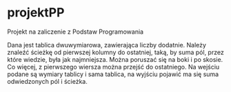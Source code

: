 # projektPP

Projekt na zaliczenie z Podstaw Programowania

Dana jest tablica dwuwymiarowa, zawierająca liczby dodatnie. Należy znaleźć ścieżkę od pierwszej kolumny do ostatniej, taką, by suma pól, przez które wiedzie, była jak najmniejsza. Można poruszać się na boki i po skosie. Co więcej, z pierwszego wiersza można przejść do ostatniego. Na wejściu podane są wymiary tablicy i sama tablica, na wyjściu pojawić ma się suma odwiedzonych pól i ścieżka.